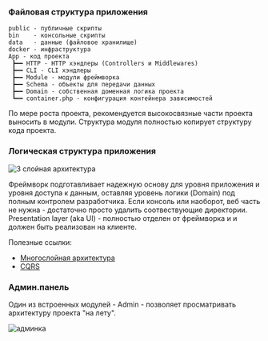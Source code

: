 ### Файловая структура приложения

    public - публичные скрипты
    bin    - консольные скрипты
    data   - данные (файловое хранилище)
    docker - инфраструктура
    App - код проекта
     ┣━━ HTTP - HTTP хэндлеры (Controllers и Middlewares)
     ┣━━ CLI - CLI хэндлеры
     ┣━━ Module - модули фреймворка
     ┣━━ Schema - объекты для передачи данных
     ┣━━ Domain - собственная доменная логика проекта
     ┗━━ container.php - конфигурация контейнера зависимостей

По мере роста проекта, рекомендуется высокосвязные части проекта выносить в модули.
Структура модуля полностью копирует структуру кода проекта.

### Логическая структура приложения

![3 слойная архитектура](./assets/schema.png)

Фреймворк подготавливает надежную основу для уровня приложения и
уровня доступа к данным, оставляя уровень логики (Domain) под полным контролем разработчика.
Если консоль или наоборот, веб часть не нужна - достаточно просто удалить соотвествующие директории.
Presentation layer (aka UI) - полностью отделен от фреймворка и и должен быть реализован на клиенте.

Полезные ссылки:
- [Многослойная архитектура](https://en.wikipedia.org/wiki/Multitier_architecture)
- [CQRS](https://en.wikipedia.org/wiki/Command%E2%80%93query_separation)

### Админ.панель

Один из встроенных модулей - Admin - позволяет просматривать архитектуру проекта "на лету".

![админка](./assets/admin.png)